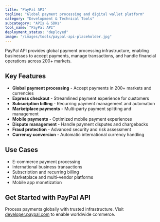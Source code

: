 ```yaml
---
title: "PayPal API"
tagline: "Global payment processing and digital wallet platform"
category: "Development & Technical Tools"
subcategory: "APIs & SDKs"
tool_name: "PayPal API"
deployment_status: "deployed"
image: "/images/tools/paypal-api-placeholder.jpg"
---
```

PayPal API provides global payment processing infrastructure, enabling businesses to accept payments, manage transactions, and handle financial operations across 200+ markets.

## Key Features

- **Global payment processing** - Accept payments in 200+ markets and currencies
- **Express checkout** - Streamlined payment experience for customers
- **Subscription billing** - Recurring payment management and automation
- **Marketplace payments** - Multi-party payment splitting and management
- **Mobile payments** - Optimized mobile payment experiences
- **Dispute management** - Handle payment disputes and chargebacks
- **Fraud protection** - Advanced security and risk assessment
- **Currency conversion** - Automatic international currency handling

## Use Cases

- E-commerce payment processing
- International business transactions
- Subscription and recurring billing
- Marketplace and multi-vendor platforms
- Mobile app monetization

## Get Started with PayPal API

Process payments globally with trusted infrastructure. Visit [developer.paypal.com](https://developer.paypal.com) to enable worldwide commerce.